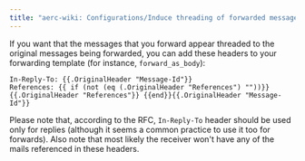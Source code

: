 ```yaml
---
title: "aerc-wiki: Configurations/Induce threading of forwarded messages"
---
```


If you want that the messages that you forward appear threaded to the original
messages being forwarded, you can add these headers to your forwarding template
(for instance, `forward_as_body`):

```
In-Reply-To: {{.OriginalHeader "Message-Id"}}
References: {{ if (not (eq (.OriginalHeader "References") ""))}}{{.OriginalHeader "References"}} {{end}}{{.OriginalHeader "Message-Id"}}
```

Please note that, according to the RFC, `In-Reply-To` header should be used only
for replies (although it seems a common practice to use it too for forwards).
Also note that most likely the receiver won't have any of the mails referenced
in these headers.
